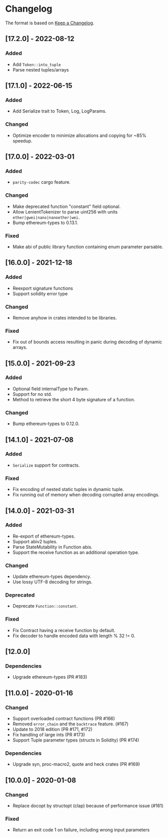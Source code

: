 # Changelog

The format is based on [Keep a Changelog].

[Keep a Changelog]: http://keepachangelog.com/en/1.0.0/

## [17.2.0] - 2022-08-12
### Added
- Add `Token::into_tuple`
- Parse nested tuples/arrays

## [17.1.0] - 2022-06-15
### Added
- Add Serialize trait to Token, Log, LogParams.

### Changed
- Optimize encoder to minimize allocations and copying for ~85% speedup.

## [17.0.0] - 2022-03-01
### Added
- `parity-codec` cargo feature.

### Changed
- Make deprecated function "constant" field optional.
- Allow LenientTokenizer to parse uint256 with units `ether|gwei|nano|nanoether|wei`.
- Bump ethereum-types to 0.13.1.

### Fixed
- Make abi of public library function containing enum parameter parsable.

## [16.0.0] - 2021-12-18
### Added
- Reexport signature functions
- Support solidity error type

### Changed
- Remove anyhow in crates intended to be libraries.

### Fixed
- Fix out of bounds access resulting in panic during decoding of dynamic arrays.

## [15.0.0] - 2021-09-23
### Added
- Optional field internalType to Param.
- Support for no std.
- Method to retrieve the short 4 byte signature of a function.

### Changed
- Bump ethereum-types to 0.12.0.

## [14.1.0] - 2021-07-08
### Added
- `Serialize` support for contracts.

### Fixed
- Fix encoding of nested static tuples in dynamic tuple.
- Fix running out of memory when decoding corrupted array encodings.

## [14.0.0] - 2021-03-31
### Added
- Re-export of ethereum-types.
- Support abiv2 tuples.
- Parse StateMutability in Function abis.
- Support the receive function as an additional operation type.

### Changed
- Update ethereum-types dependency.
- Use lossy UTF-8 decoding for strings.

### Deprecated
- Deprecate `Function::constant`.

### Fixed
- Fix Contract having a receive function by default.
- Fix decoder to handle encoded data with length % 32 != 0.

## [12.0.0]
### Dependencies
- Upgrade ethereum-types (PR #183)

## [11.0.0] - 2020-01-16
### Changed
- Support overloaded contract functions (PR #166)
- Removed `error_chain` and the `backtrace` feature. (#167)
- Update to 2018 edition (PR #171, #172)
- Fix handling of large ints (PR #173)
- Support Tuple parameter types (structs in Solidity) (PR #174)
### Dependencies
- Upgrade syn, proc-macro2, quote and heck crates (PR #169)

## [10.0.0] - 2020-01-08
### Changed
- Replace docopt by structopt (clap) because of performance issue (#161)
### Fixed
- Return an exit code 1 on failure, including wrong input parameters
